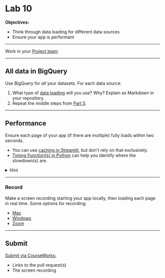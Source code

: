 # Lab 10

**Objectives:**

- Think through data loading for different data sources
- Ensure your app is performant

---

Work in your [Project team](../docs/project_teams.csv).

---

## All data in BigQuery

Use BigQuery for _all_ your datasets. For each data source:

1. What type of [data loading](lab_08.md#data-loading) will you use? Why? Explain as Markdown in your repository.
1. Repeat the middle steps from [Part 5](../docs/project.md#part-5).

---

## Performance

Ensure each page of your app (if there are multiple) fully loads within two seconds.

- You can use [caching in Streamlit](https://docs.streamlit.io/develop/concepts/architecture/caching), but don't rely on that exclusively.
- [Timing Function[s] in Python](https://builtin.com/articles/timing-functions-python) can help you identify where the slowdown(s) are.

<details>
   <summary>Hint</summary>
   You may need to push logic/filtering from pandas to SQL to reduce the number of records that need to be loaded from the database by your app.
</details>

---

### Record

Make a screen recording starting your app locally, then loading each page in real time. Some options for recording:

- [Mac](https://support.apple.com/en-us/102618)
- [Windows](https://www.microsoft.com/en-us/windows/learning-center/how-to-record-screen-windows-11)
- [Zoom](https://support.zoom.com/hc/en/article?id=zm_kb&sysparm_article=KB0059856)

---

## Submit

[Submit via CourseWorks:](https://courseworks2.columbia.edu/courses/210480/assignments)

- Links to the pull request(s)
- The screen recording
